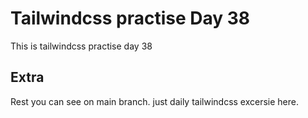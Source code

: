 # Tailwindcss practise Day 38

This is tailwindcss practise day 38

## Extra

Rest you can see on main branch. just daily tailwindcss excersie here.
